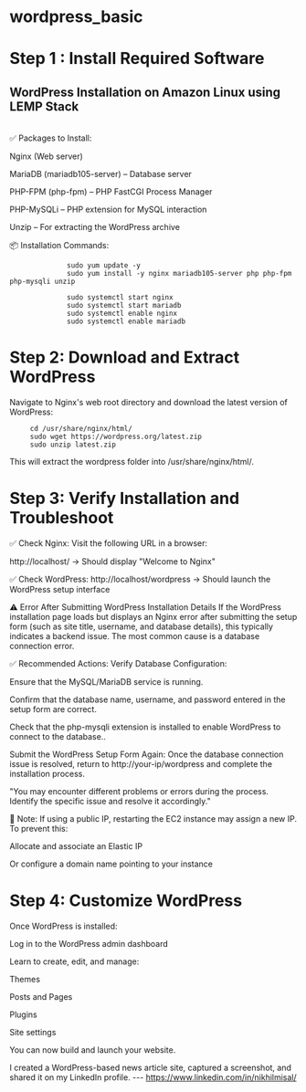 # wordpress_basic


<h1>Step 1 : Install Required Software</h1>
    <h2> WordPress Installation on Amazon Linux using LEMP Stack</h2><br>
✅ Packages to Install:

Nginx (Web server)

MariaDB (mariadb105-server) – Database server

PHP-FPM (php-fpm) – PHP FastCGI Process Manager

PHP-MySQLi – PHP extension for MySQL interaction

Unzip – For extracting the WordPress archive

📦 Installation Commands:

                  sudo yum update -y
                  sudo yum install -y nginx mariadb105-server php php-fpm php-mysqli unzip 
                  
                  sudo systemctl start nginx
                  sudo systemctl start mariadb
                  sudo systemctl enable nginx
                  sudo systemctl enable mariadb

<h1>Step 2: Download and Extract WordPress</h1>
Navigate to Nginx's web root directory and download the latest version of WordPress:

         cd /usr/share/nginx/html/
         sudo wget https://wordpress.org/latest.zip
         sudo unzip latest.zip

         
This will extract the wordpress folder into /usr/share/nginx/html/.
         
<h1> Step 3: Verify Installation and Troubleshoot</h1>
  
 ✅ Check Nginx:
Visit the following URL in a browser:

http://localhost/ → Should display "Welcome to Nginx"

✅ Check WordPress:
http://localhost/wordpress → Should launch the WordPress setup interface

⚠️ Error After Submitting WordPress Installation Details
If the WordPress installation page loads but displays an Nginx error after submitting the setup form
(such as site title, username, and database details), this typically indicates a backend issue. 
The most common cause is a database connection error.

✅ Recommended Actions:
Verify Database Configuration:

Ensure that the MySQL/MariaDB service is running.

Confirm that the database name, username, and password entered in the setup form are correct.

Check that the php-mysqli extension is installed to enable WordPress to connect to the database..

Submit the WordPress Setup Form Again:
Once the database connection issue is resolved, return to http://your-ip/wordpress and complete the installation process.

"You may encounter different problems or errors during the process. Identify the specific issue and resolve it accordingly."

🔐 Note:
If using a public IP, restarting the EC2 instance may assign a new IP. To prevent this:

Allocate and associate an Elastic IP

Or configure a domain name pointing to your instance

<h1>Step 4: Customize WordPress</h1>
   Once WordPress is installed:

Log in to the WordPress admin dashboard

Learn to create, edit, and manage:

Themes

Posts and Pages

Plugins

Site settings

You can now build and launch your website.

 I created a WordPress-based news article site, captured a screenshot, and shared it on my LinkedIn profile.
    --- https://www.linkedin.com/in/nikhilmisal/<br>
    
    
   
       
         
         

